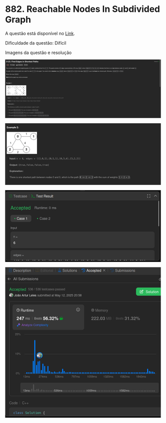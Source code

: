 # 882. Reachable Nodes In Subdivided Graph

A questão está disponível no [Link](https://leetcode.com/problems/reachable-nodes-in-subdivided-graph/description).

Dificuldade da questão: Difícil

Imagens da questão e resolução

![questao 1](/3123-find-edges-in-shortest-paths/assets/questao1.png)

![questao 2](/3123-find-edges-in-shortest-paths/assets/questao2.png)

![teste](/3123-find-edges-in-shortest-paths/assets/teste.png)

![submit](/3123-find-edges-in-shortest-paths/assets/submit.png)